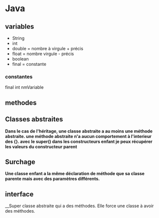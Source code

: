 # Java

## variables

- String
- int 
- double = nombre à virgule + précis
- float = nombre virgule - précis
- boolean
- final = constante


### constantes 
final int nmVariable

## methodes

## Classes abstraites 

__Dans le cas de l'héritage, une classe abstraite a au moins une méthode abstraite. une méthode abstraite n'a aucun comportement à l'interieur des {}.
avec le super() dans les constructeurs enfant je peux récupérer les valeurs du constructeur parent__


## Surchage 

__Une classe enfant a la même déclaration de méthode que sa classe parente mais avec des paramètres différents.__


## interface

__Super classe abstraite qui a des méthodes. Elle force une classe à avoir des méthodes.
 
